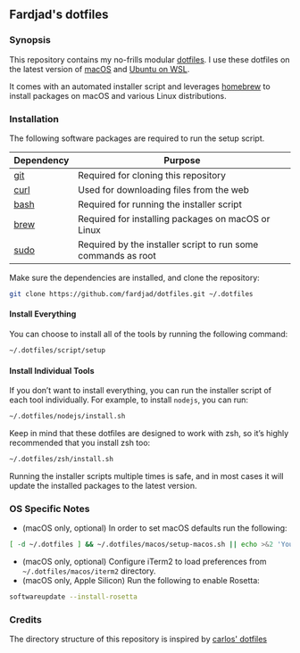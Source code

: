 ## Fardjad's dotfiles

### Synopsis

This repository contains my no-frills modular
[dotfiles](https://wiki.archlinux.org/title/Dotfiles).
I use these dotfiles on the latest version of
[macOS](https://www.apple.com/macos) and [Ubuntu on WSL](https://ubuntu.com/wsl).

It comes with an automated installer script and leverages
[homebrew](https://brew.sh) to install packages on macOS and various Linux
distributions.

### Installation

The following software packages are required to run the setup script.

| Dependency                                | Purpose                                                       |
| ----------------------------------------- | ------------------------------------------------------------- |
| [git](https://git-scm.com)                | Required for cloning this repository                          |
| [curl](https://curl.haxx.se)              | Used for downloading files from the web                       |
| [bash](https://www.gnu.org/software/bash) | Required for running the installer script                     |
| [brew](https://brew.sh)                   | Required for installing packages on macOS or Linux            |
| [sudo](https://www.sudo.ws)               | Required by the installer script to run some commands as root |

Make sure the dependencies are installed, and clone the repository:

```bash
git clone https://github.com/fardjad/dotfiles.git ~/.dotfiles
```

#### Install Everything

You can choose to install all of the tools by running the following command:

```bash
~/.dotfiles/script/setup
```

#### Install Individual Tools

If you don’t want to install everything, you can run the installer script of
each tool individually. For example, to install `nodejs`, you can run:

```bash
~/.dotfiles/nodejs/install.sh
```

Keep in mind that these dotfiles are designed to work with zsh, so it’s highly
recommended that you install zsh too:

```bash
~/.dotfiles/zsh/install.sh
```

Running the installer scripts multiple times is safe, and in most cases it will
update the installed packages to the latest version.

### OS Specific Notes

- (macOS only, optional) In order to set macOS defaults run the following:

```bash
[ -d ~/.dotfiles ] && ~/.dotfiles/macos/setup-macos.sh || echo >&2 'You must clone the repository first!'
```

- (macOS only, optional) Configure iTerm2 to load preferences from
  `~/.dotfiles/macos/iterm2` directory.
- (macOS only, Apple Silicon) Run the following to enable Rosetta:

```bash
softwareupdate --install-rosetta
```

### Credits

The directory structure of this repository is inspired by
[carlos' dotfiles](https://github.com/caarlos0/dotfiles)
